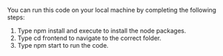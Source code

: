 You can run this code on your local machine by completing the following steps:

1. Type npm install and execute to install the node packages.
2. Type cd frontend to navigate to the correct folder.
3. Type npm start to run the code. 
